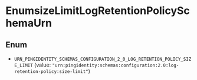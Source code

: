 

# EnumsizeLimitLogRetentionPolicySchemaUrn

## Enum


* `URN_PINGIDENTITY_SCHEMAS_CONFIGURATION_2_0_LOG_RETENTION_POLICY_SIZE_LIMIT` (value: `"urn:pingidentity:schemas:configuration:2.0:log-retention-policy:size-limit"`)



